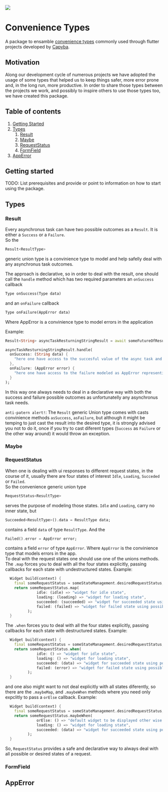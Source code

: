 <p>
  <a href="https://capyba.com">
    <img src="https://uploads-ssl.webflow.com/6012be071bbf1d798713214d/6012c3451d7394bbcef53c61_logo%20capyba.png" />
  </a>
</p>

# Convenience Types

A package to ensamble <a href="#">convenience types</a> commonly used through flutter projects developed by <a href="https://capyba.com">Capyba</a>.

## Motivation

Along our development cycle of numerous projects we have adopted the usage of some types that helped us to keep things safer, more error prone and, in the long run, more productive. In order to share those types between the projects we work, and possibly to inspire others to use those types too, we have created this package.

## Table of contents

<ol>
  <li><a href="#getting-started">Getting Started</a></li>
  <li><a href="#types">Types</a>
    <ol>
      <li><a href="#result">Result</a></li>
      <li><a href="#maybe">Maybe</a></li>
      <li><a href="#requestStatus">RequestStatus</a></li>
      <li><a href="#formField">FormField</a></li>
    </ol>
  </li>
  <li><a href="#ppError">AppError</a></li>
</ol>

## Getting started

TODO: List prerequisites and provide or point to information on how to
start using the package.

## Types

### Result

Every asynchronus task can have two possible outcomes as a `Result`.
It is either a `Success` or a `Failure`.<br>
So the

```dart
Result<ResultType>
```

generic union type is a convinience type to model
and help safelly deal with any asynchronus task outcomes.

The approach is declarative, so in order to deal with the result, one
should call the `handle` method which has two required parameters
an `onSuccess` callback

```dart
Type onSuccess(Type data)
```

and an `onFailure` callback

```dart
Type onFailure(AppError data)
```

Where AppError is a convinience type to model errors in the application

Example:

```dart
Result<String> asyncTaskResturningStringResult = await someFutureOfResultString();

asyncTaskResturningStringResult.handle(
  onSuccess: (String data) {
    "here one have access to the succesful value of the async task and might use it as desired"
  },
  onFailure: (AppError error) {
    "here one have access to the failure modeled as AppError representing this async task"
  }
);
```

In this way one always needs to deal in a declarative way with both the
success and failure possible outcomes as unfortunatelly any asynchronus
task needs.

`anti-patern alert!`: The `Result` generic Union type comes with casts convinience methods `asSuccess`, `asFailure`, but although it might be temping to just cast the result into the desired type, it is strongly advised you not to do it, once if you try to cast diferent types (`Success` as `Failure` or the other way around) it would throw an exception.

### Maybe

### RequestStatus

When one is dealing with ui responses to different request states, in the course of it,
usually there are four states of interest `Idle`, `Loading`, `Succeded` or `Failed`.<br>
So the convenience generic union type

```dart
RequestStatus<ResultType>
```

serves the purpose of modeling those states. `Idle` and `Loading`, carry no inner state, but

```dart
Succeeded<ResultType>().data = ResultType data;
```

contains a field `data` of type `ResultType`. And the

```dart
Failed().error = AppError error;
```

contains a field `error` of type `AppError`. Where `AppError` is the convinience type
that models errors in the app.<br>
To deal with the request states one should use one of the unions methods.<br>
The `.map` forces you to deal with all the four states explicitly, passing callbacks for
each state with undestructured states.
Example:

```dart
  Widget build(context) {
    final someRequestStatus = someStateManagement.desiredRequestStatus;
    return someRequestStatus.map(
              idle: (idle) => "widget for idle state",
              loading: (loading) => "widget for loading state",
              succeeded: (succeeded) => "widget for succeeded state using possibly data within succeeded.data",
              failed: (failed) => "widget for failed state using possibly AppError within failed.error",
          );
  }
```

The `.when` forces you to deal with all the four states explicitly, passing callbacks for
each state with destructured states.
Example:

```dart
  Widget build(context) {
    final someRequestStatus = someStateManagement.desiredRequestStatus;
    return someRequestStatus.when(
              idle: () => "widget for idle state",
              loading: () => "widget for loading state",
              succeeded: (data) => "widget for succeeded state using possibly data within data",
              failed: (error) => "widget for failed state using possibly AppError within error",
          );
  }
```

and one also might want to not deal explicitly with all states diferently, so
there are the `.maybeMap`, and `.maybeWhen` methods where you need only expclitly to pass a
`orElse` callback.
Example:

```dart
  Widget build(context) {
    final someRequestStatus = someStateManagement.desiredRequestStatus;
    return someRequestStatus.maybeWhen(
              orElse: () => "default widget to be displayed other wise the current state is not specified in other callbacks"
              loading: () => "widget for loading state",
              succeeded: (data) => "widget for succeeded state using possibly data within succeeded.data",
          );
  }
```

So, `RequestStatus` provides a safe and declarative way to always deal with all possible or desired states of a request.

### FormField

## AppError
